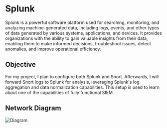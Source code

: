 # Splunk

Splunk is a powerful software platform used for searching, monitoring, and analyzing machine-generated data, including logs, events, and other types of data generated by various systems, applications, and devices. It provides organizations with the ability to gain valuable insights from their data, enabling them to make informed decisions, troubleshoot issues, detect anomalies, and improve operational efficiency.

## Objective

For my project, I plan to configure both Splunk and Snort. Afterwards, I will forward Snort logs to Splunk for analysis, leveraging Splunk's log aggregation and data normalization capabilities. This setup is used to learn about one of the capabilities of fully functional SIEM.

## Network Diagram

![Diagram](https://github.com/ShravanBk5/Cybersecurity/assets/68052087/831c8af8-539b-4657-a58a-1b880ed024bb)
